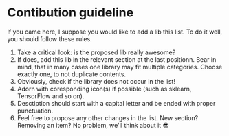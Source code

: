 # Contibution guideline
If you came here, I suppose you would like to add a lib this list. To do it well, you should follow these rules.

1. Take a critical look: is the proposed lib really awesome?
2. If does, add this lib in the relevant section at the last positionn. Bear in mind, that in many cases one library may fit multiple categories. Choose exactly one, to not duplicate contents.
3. Obviously, check if the library does not occur in the list!
4. Adorn with coresponding icon(s) if possible (such as sklearn, TensorFlow and so on).
5. Desctiption should start with a capital letter and be ended with proper punctuation.
6. Feel free to propose any other changes in the list. New section? Removing an item? No problem, we'll think about it :sunglasses:
